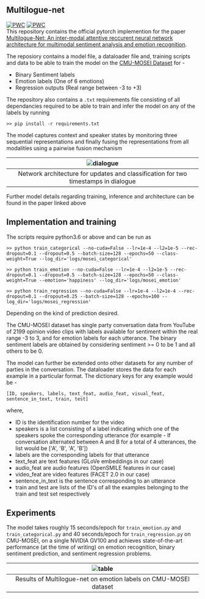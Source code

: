 ## Multilogue-net

[![PWC](https://img.shields.io/endpoint.svg?url=https://paperswithcode.com/badge/multilogue-net-a-context-aware-rnn-for-multi/multimodal-sentiment-analysis-on-cmu-mosei)](https://paperswithcode.com/sota/multimodal-sentiment-analysis-on-cmu-mosei?p=multilogue-net-a-context-aware-rnn-for-multi) [![PWC](https://img.shields.io/endpoint.svg?url=https://paperswithcode.com/badge/multilogue-net-a-context-aware-rnn-for-multi/multimodal-sentiment-analysis-on-mosi)](https://paperswithcode.com/sota/multimodal-sentiment-analysis-on-mosi?p=multilogue-net-a-context-aware-rnn-for-multi)  
This repository contains the official pytorch implemention for the paper [Multilogue-Net: An inter-modal attentive reccurent neural network architecture for multimodal sentiment analysis and emotion recognition](https://arxiv.org/abs/2002.08267).  

The reposiory contains a model file, a dataloader file and, training scripts and data to be able to train the model on the [CMU-MOSEI Dataset](https://www.aclweb.org/anthology/P18-1208/) for -   

* Binary Sentiment labels  
* Emotion labels (One of 6 emotions)
* Regression outputs (Real range between -3 to +3)  
  
The repository also contains a `.txt` requirements file consisting of all dependancies required to be able to train and infer the model on any of the labels by running

    >> pip install -r requirements.txt

The model captures context and speaker states by monitoring three sequential representations and finally fusing the representations from all modalities using a pairwise fusion mechanism    
  
| ![dialogue](https://github.com/amanshenoy/multilogue-net/blob/master/diagrams/dialogue.jpg) |
|:-------------------------------------------------------------------------------------------:|
| Network architecture for updates and classification for two timestamps in dialogue |

Further model details regarding training, inference and architecture can be found in the paper linked above

## Implementation and training

The scripts require python3.6 or above and can be run as

    >> python train_categorical --no-cuda=False --lr=1e-4 --l2=1e-5 --rec-dropout=0.1 --dropout=0.5 --batch-size=128 --epochs=50 --class-weight=True --log_dir='logs/mosei_categorical'
  
    >> python train_emotion --no-cuda=False --lr=1e-4 --l2=1e-5 --rec-dropout=0.1 --dropout=0.5 --batch-size=128 --epochs=50 --class-weight=True --emotion='happiness' --log_dir='logs/mosei_emotion'
  
    >> python train_regression --no-cuda=False --lr=1e-4 --l2=1e-4 --rec-dropout=0.1 --dropout=0.25 --batch-size=128 --epochs=100 --log_dir='logs/mosei_regression'
    
Depending on the kind of prediction desired.

The CMU-MOSEI dataset has single party conversation data from YouTube of 2199 opinion video clips with labels available for sentiment within the real range -3 to 3, and for emotion labels for each utterance. The binary sentiment labels are obtained by considering sentiment >= 0 to be 1 and all others to be 0.   

The model can further be extended onto other datasets for any number of parties in the conversation. The dataloader stores the data for each example in a particular format. The dictionary keys for any example would be -    

    [ID, speakers, labels, text_feat, audio_feat, visual_feat, sentence_in_text, train, test]
    
where,
* ID is the identification number for the video
* speakers is a list consisting of a label indicating which one of the speakers spoke the corresponding utterance (for example - If conversation alternated between A and B for a total of 4 utterances, the list would be ['A', 'B', 'A', 'B'])
* labels are the corresponding labels for that utterance
* text_feat are text features (GLoVe embeddings in our case)
* audio_feat are audio features (OpenSMILE features in our case)
* video_feat are video features (FACET 2.0 in our case)
* sentence_in_text is the sentence corresponding to an utterance
* train and test are lists of the ID's of all the examples belonging to the train and test set respectively

## Experiments 

The model takes roughly 15 seconds/epoch for `train_emotion.py` and `train_categorical.py` and 40 seconds/epoch for `train_regression.py` on CMU-MOSEI, on a single NVIDIA GV100 and achieves state-of-the-art performance (at the time of writing) on emotion recognition, binary sentiment prediction, and sentiment regression problems.
  
| ![table](https://github.com/amanshenoy/multilogue-net/blob/master/diagrams/emotion-results.jpg) |
|:-----------------------------------------------------------------------------------------------:|
| Results of Multilogue-net on emotion labels on CMU-MOSEI dataset |
